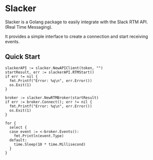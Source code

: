 # Slacker

Slacker is a Golang package to easily integrate with the Slack RTM API. (Real Time Messaging).

It provides a simple interface to create a connection and start receiving events.

## Quick Start

```golang
slackerAPI := slacker.NewAPIClient(token, "")
startResult, err := slackerAPI.RTMStart()
if err != nil {
  fmt.Printf("Error: %q\n", err.Error())
  os.Exit(1)
}

broker := slacker.NewRTMBroker(startResult)
if err := broker.Connect(); err != nil {
  fmt.Printf("Error: %q\n", err.Error())
  os.Exit(1)
}

for {
  select {
  case event := <-broker.Events():
    fmt.Println(event.Type)
  default:
    time.Sleep(10 * time.Millisecond)
  }
}
```
